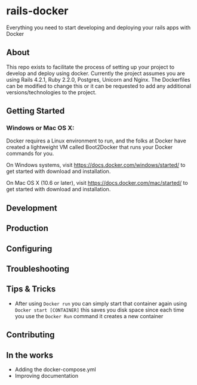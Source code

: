 # rails-docker
Everything you need to start developing and deploying your rails apps with Docker

About
-----
This repo exists to facilitate the process of setting up your project to develop and deploy using docker. Currently the project assumes you are using Rails 4.2.1, Ruby 2.2.0, Postgres, Unicorn and Nginx. The Dockerfiles can be modified to change this or it can be requested to add any additional versions/technologies to the project.

Getting Started
-----

### Windows or Mac OS X:

Docker requires a Linux environment to run, and the folks at Docker have created a lightweight VM called Boot2Docker that runs your Docker commands for you.

On Windows systems, visit https://docs.docker.com/windows/started/ to get started with download and installation.

On Mac OS X (10.6 or later), visit https://docs.docker.com/mac/started/ to get started with download and installation.

Development
-----

Production
----

Configuring
----

Troubleshooting
----

Tips & Tricks
----
- After using `Docker run` you can simply start that container again using `Docker start [CONTAINER]` this saves you disk space since each time you use the `Docker Run` command it creates a new container

Contributing
-----

In the works
----
- Adding the docker-compose.yml
- Improving documentation


